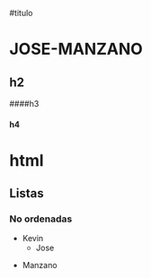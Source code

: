 #titulo
# JOSE-MANZANO
## h2
####h3
#### h4

<h1> html </html>

## Listas

### No ordenadas

* Kevin
   * Jose
- Manzano

